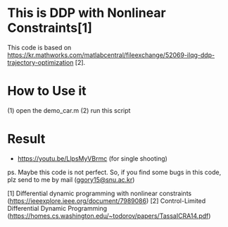 # This is DDP with Nonlinear Constraints[1]
This code is based on https://kr.mathworks.com/matlabcentral/fileexchange/52069-ilqg-ddp-trajectory-optimization [2].

# How to Use it
(1) open the demo_car.m
(2) run this script

# Result
  - https://youtu.be/LlpsMyVBrmc  (for single shooting)
  
ps. Maybe this code is not perfect. So, if you find some bugs in this code, plz send to me by mail (ggory15@snu.ac.kr)

[1] Differential dynamic programming with nonlinear constraints
(https://ieeexplore.ieee.org/document/7989086) 
[2] Control-Limited Differential Dynamic Programming
(https://homes.cs.washington.edu/~todorov/papers/TassaICRA14.pdf)

